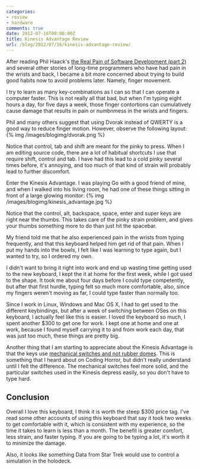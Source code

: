 ```yaml
---
categories:
- review
- hardware
comments: true
date: 2012-07-16T00:00:00Z
title: Kinesis Advantage Review
url: /blog/2012/07/16/kinesis-advantage-review/
---
```


After reading Phil Haack's [the Real Pain of Software Development (part 2)](http://haacked.com/archive/2012/04/16/The-Real-Pain-Of-Software-Development-2.aspx.aspx) and several other stories of long-time programmers who have had pain in the wrists and back, I became a bit more concerned about trying to build good habits now to avoid problems later. Namely, finger movement.

I try to learn as many key-combinations as I can so that I can operate a computer faster. This is not really all that bad, but when I'm typing eight hours a day, for five days a week, those finger contortions can cumulatively cause damage that results in pain or numbnmess in the wrists and fingers.

Phil and many others suggest that using Dvorak instead of QWERTY is a good way to reduce finger motion. However, observe the following layout: 
{% img /images/blogimg/dvorak.png %}

Notice that control, tab and shift are meant for the pinky to press. When I am editing source code, there are a lot of habitual shortcuts I use that require shift, control and tab. I have had this lead to a cold pinky several times before, it's annoying, and too much of that kind of strain will probably lead to further discomfort.

Enter the Kinesis Advantage. I was playing Go with a good friend of mine, and when I walked into his living room, he had one of these things sitting in front of a large glowing monitor:
{% img /images/blogimg/kinesis_advantage.jpg %} 

Notice that the control, alt, backspace, space, enter and super keys are right near the thumbs. This takes care of the pinky strain problem, and gives your thumbs something more to do than just hit the spacebar.

My friend told me that he also experienced pain in the wrists from typing frequently, and that this keyboard helped him get rid of that pain. When I put my hands into the bowls, I felt like I was learning to type again, but I wanted to try, so I ordered my own. 

I didn't want to bring it right into work and end up wasting time getting used to the new keyboard, I kept the it at home for the first week, while I got used to the shape. It took me about four days before I could type competently, but after that first hurdle, typing felt so much more comfortable, also, since my fingers weren't moving as far, I could type faster than normally too.

Since I work in Linux, Windows and Mac OS X, I had to get used to the different keybindings, but after a week of switching between OSes on this keyboard, I actually feel like this is easier. I loved the keyboard so much, I spent another $300 to get one for work. I kept one at home and one at work, because I found myself carrying it to and from work each day, that was just too much, these things are pretty big.

Another thing that I am starting to appreciate about the Kinesis Advantage is that the keys use [mechanical switches and not rubber domes](http://www.codinghorror.com/blog/2010/10/the-keyboard-cult.html). This is something that I heard about on Coding Horror, but didn't really understand until I felt the difference. The mechanical switches feel more solid, and the particular switches used in the Kinesis depress easily, so you don't have to type hard.

## Conclusion

Overall I love this keyboard, I think it is worth the steep $300 price tag. I've read some other accounts of using this keyboard that say it took two weeks to get comfortable with it, which is consistent with my experience, so the time it takes to learn is less than a month. The benefit is greater comfort, less strain, and faster typing. If you are going to be typing a lot, it's worth it to minimize the damage.

Also, it looks like something Data from Star Trek would use to control a simulation in the holodeck.